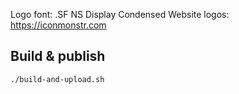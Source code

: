Logo font: .SF NS Display Condensed
Website logos: https://iconmonstr.com

## Build & publish

```shell
./build-and-upload.sh
```
